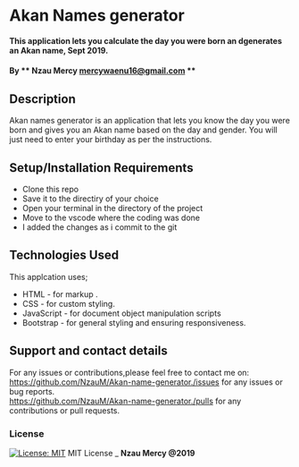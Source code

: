 # Akan Names generator

#### This application lets you calculate the day you were born an dgenerates an Akan name, Sept 2019.

#### By ** Nzau Mercy mercywaenu16@gmail.com **

## Description

Akan names generator is an application that lets you know the day you were born and gives you an Akan name based on the day and gender.
You will just need to enter your birthday as per the instructions.

## Setup/Installation Requirements

- Clone this repo
- Save it to the directiry of your choice
- Open your terminal in the directory of the project
- Move to the vscode where the coding was done
- I added the changes as i commit to the git

## Technologies Used

This applcation uses;

- HTML - for markup .
- CSS - for custom styling.
- JavaScript - for document object manipulation scripts
- Bootstrap - for general styling and ensuring responsiveness.

## Support and contact details

For any issues or contributions,please feel free to contact me on:<br>
https://github.com/NzauM/Akan-name-generator./issues for any issues or bug reports.<br>
https://github.com/NzauM/Akan-name-generator./pulls for any contributions or pull requests.

### License

[![License: MIT](https://img.shields.io/badge/License-MIT-yellow.svg)](https://opensource.org/licenses/MIT)
MIT License
\_ **Nzau Mercy @2019**

